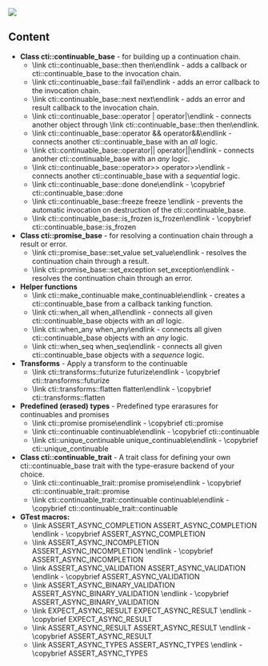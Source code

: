 ![](https://raw.githubusercontent.com/Naios/continuable/master/doc/slideshow.gif)

## Content

- **Class cti::continuable_base** - for building up a continuation chain.
  - \link cti::continuable_base::then then\endlink - adds a callback or cti::continuable_base to the invocation chain.
  - \link cti::continuable_base::fail fail\endlink - adds an error callback to the invocation chain.
  - \link cti::continuable_base::next next\endlink - adds an error and result callback to the invocation chain.
  - \link cti::continuable_base::operator | operator|\endlink - connects another object through \link cti::continuable_base::then then\endlink.
  - \link cti::continuable_base::operator && operator&&\endlink - connects another cti::continuable_base with an *all* logic.
  - \link cti::continuable_base::operator|| operator||\endlink - connects another cti::continuable_base with an *any* logic.
  - \link cti::continuable_base::operator>> operator>>\endlink - connects another cti::continuable_base with a *sequential* logic.
  - \link cti::continuable_base::done done\endlink - \copybrief cti::continuable_base::done
  - \link cti::continuable_base::freeze freeze \endlink - prevents the automatic invocation on destruction of the cti::continuable_base.
  - \link cti::continuable_base::is_frozen is_frozen\endlink - \copybrief cti::continuable_base::is_frozen
- **Class cti::promise_base** - for resolving a continuation chain through a result or error.
  - \link cti::promise_base::set_value set_value\endlink - resolves the continuation chain through a result.
  - \link cti::promise_base::set_exception set_exception\endlink - resolves the continuation chain through an error.
- **Helper functions**
  - \link cti::make_continuable make_continuable\endlink - creates a cti::continuable_base from a callback tanking function.
  - \link cti::when_all when_all\endlink - connects all given cti::continuable_base objects with an *all* logic.
  - \link cti::when_any when_any\endlink - connects all given cti::continuable_base objects with an *any* logic.
  - \link cti::when_seq when_seq\endlink - connects all given cti::continuable_base objects with a *sequence* logic.
- **Transforms** - Apply a transform to the continuable
  - \link cti::transforms::futurize futurize\endlink - \copybrief cti::transforms::futurize
  - \link cti::transforms::flatten flatten\endlink - \copybrief cti::transforms::flatten
- **Predefined (erased) types** - Predefined type erarasures for continuables and promises
  - \link cti::promise promise\endlink - \copybrief cti::promise
  - \link cti::continuable continuable\endlink - \copybrief cti::continuable
  - \link cti::unique_continuable unique_continuable\endlink - \copybrief cti::unique_continuable
- **Class cti::continuable_trait** - A trait class for defining your own cti::continuable_base trait with the type-erasure backend of your choice.
  - \link cti::continuable_trait::promise promise\endlink - \copybrief cti::continuable_trait::promise
  - \link cti::continuable_trait::continuable continuable\endlink - \copybrief cti::continuable_trait::continuable
- **GTest macros:**
  - \link ASSERT_ASYNC_COMPLETION ASSERT_ASYNC_COMPLETION \endlink - \copybrief ASSERT_ASYNC_COMPLETION
  - \link ASSERT_ASYNC_INCOMPLETION ASSERT_ASYNC_INCOMPLETION \endlink - \copybrief ASSERT_ASYNC_INCOMPLETION
  - \link ASSERT_ASYNC_VALIDATION ASSERT_ASYNC_VALIDATION \endlink - \copybrief ASSERT_ASYNC_VALIDATION
  - \link ASSERT_ASYNC_BINARY_VALIDATION ASSERT_ASYNC_BINARY_VALIDATION \endlink - \copybrief ASSERT_ASYNC_BINARY_VALIDATION
  - \link EXPECT_ASYNC_RESULT EXPECT_ASYNC_RESULT \endlink - \copybrief EXPECT_ASYNC_RESULT
  - \link ASSERT_ASYNC_RESULT ASSERT_ASYNC_RESULT \endlink - \copybrief ASSERT_ASYNC_RESULT
  - \link ASSERT_ASYNC_TYPES ASSERT_ASYNC_TYPES \endlink - \copybrief ASSERT_ASYNC_TYPES
